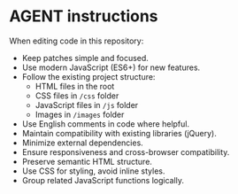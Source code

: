 # AGENT instructions

When editing code in this repository:

- Keep patches simple and focused.
- Use modern JavaScript (ES6+) for new features.
- Follow the existing project structure:
    - HTML files in the root
    - CSS files in `/css` folder
    - JavaScript files in `/js` folder
    - Images in `/images` folder
- Use English comments in code where helpful.
- Maintain compatibility with existing libraries (jQuery).
- Minimize external dependencies.
- Ensure responsiveness and cross-browser compatibility.
- Preserve semantic HTML structure.
- Use CSS for styling, avoid inline styles.
- Group related JavaScript functions logically.
